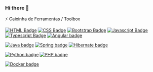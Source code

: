 ### Hi there 👋

⚡ Caixinha de Ferramentas / Toolbox

[![HTML Badge](https://img.shields.io/badge/Html--E34F26?logo=html5&logoColor=white&labelColor=E34F26&style=for-the-badge)](https://www.w3.org/html/)
[![CSS Badge](https://img.shields.io/badge/CSS--1572B6?logo=css3&logoColor=white&labelColor=1572B6&style=for-the-badge)](https://www.w3.org/Style/CSS/)
[![Bootstrap Badge](https://img.shields.io/badge/Bootstrap--7952B3?logo=bootstrap&logoColor=white&labelColor=7952B3&style=for-the-badge)](https://getbootstrap.com/)
[![Javascript Badge](https://img.shields.io/badge/Javascript--gray?logo=javascript&logoColor=F7DF1E&labelColor=gray&style=for-the-badge)](https://www.w3.org/standards/webdesign/script.html)
[![Typescript Badge](https://img.shields.io/badge/Typescript--blue?logo=typescript&logoColor=white&labelColor=blue&style=for-the-badge)](https://www.typescriptlang.org/)
[![Angular badge](https://img.shields.io/badge/Angular--red?logo=angular&logoColor=white&labelColor=red&style=for-the-badge)](https://www.github.com/angular/angular)

[![Java badge](https://img.shields.io/badge/Java--007396?logo=java&logoColor=white&labelColor=007396&style=for-the-badge)](https://www.java.com/pt-BR/)
[![Spring badge](https://img.shields.io/badge/Spring--6DB33F?logo=spring&logoColor=white&labelColor=6DB33F&style=for-the-badge)](https://spring.io/)
[![Hibernate badge](https://img.shields.io/badge/Hibernate--59666C?logo=hibernate&logoColor=white&labelColor=59666C&style=for-the-badge)](https://hibernate.org/)

[![Python badge](https://img.shields.io/badge/Python--3776AB?logo=python&logoColor=white&labelColor=3776AB&style=for-the-badge)](https://www.python.org/)
[![PHP badge](https://img.shields.io/badge/PHP--777BB4?logo=php&logoColor=white&labelColor=777BB4&style=for-the-badge)](https://www.php.net/)

[![Docker badge](https://img.shields.io/badge/Docker--2496ED?logo=docker&logoColor=white&labelColor=2496ED&style=for-the-badge)](https://www.docker.com/)

<!--
**diogomacedo/diogomacedo** is a ✨ _special_ ✨ repository because its `README.md` (this file) appears on your GitHub profile.

Here are some ideas to get you started:

- 🔭 I’m currently working on ...
- 🌱 I’m currently learning ...
- 👯 I’m looking to collaborate on ...
- 🤔 I’m looking for help with ...
- 💬 Ask me about ...
- 📫 How to reach me: ...
- 😄 Pronouns: ...
- ⚡ Fun fact: ...
-->

